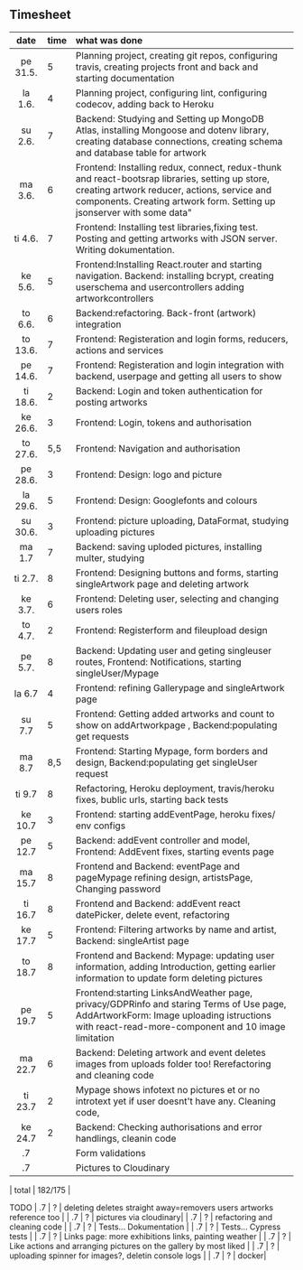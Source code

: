 ## Timesheet

| date  | time | what was done  |
| :----:|:-----| :-----|
| pe 31.5. | 5    | Planning project, creating git repos, configuring travis, creating projects front and back and starting documentation 
| la 1.6.  | 4    | Planning project, configuring lint, configuring codecov, adding back to Heroku |
| su 2.6.  | 7    | Backend: Studying and Setting up MongoDB Atlas, installing Mongoose and dotenv library, creating database connections, creating schema and database table for artwork |
| ma 3.6.  | 6    | Frontend: Installing redux, connect, redux-thunk and react-bootsrap libraries, setting up store, creating artwork reducer, actions, service and components. Creating artwork form. Setting up jsonserver with some data" |
| ti 4.6.  | 7    | Frontend: Installing test libraries,fixing test. Posting and getting artworks with JSON server. Writing dokumentation.|
| ke 5.6.  | 5    | Frontend:Installing React.router and starting navigation. Backend: installing bcrypt, creating userschema and usercontrollers adding artworkcontrollers|
| to 6.6.  | 6    | Backend:refactoring. Back-front (artwork) integration |
| to 13.6. | 7    | Frontend: Registeration and login forms, reducers, actions and services|
| pe 14.6. | 7    | Frontend: Registeration and login integration with backend, userpage and getting all users to show |
| ti 18.6. | 2    | Backend: Login and token authentication for posting artworks |
| ke 26.6. | 3    | Frontend: Login, tokens and authorisation |
| to 27.6. | 5,5  | Frontend: Navigation and authorisation |
| pe 28.6. | 3    | Frontend: Design: logo and picture |
| la 29.6. | 5    | Frontend: Design: Googlefonts and colours |
| su 30.6. | 3    | Frontend: picture uploading, DataFormat, studying uploading pictures |
| ma 1.7   | 7    | Backend: saving uploded pictures, installing multer, studying |
| ti 2.7.  | 8    | Frontend: Designing buttons and forms, starting singleArtwork page and deleting artwork |
| ke 3.7.  | 6    | Frontend: Deleting user, selecting and changing users roles |
| to 4.7.  | 2    | Frontend: Registerform and fileupload design |
| pe 5.7.  | 8    | Backend: Updating user and geting singleuser routes, Frontend: Notifications, starting singleUser/Mypage |
| la 6.7   | 4    | Frontend: refining Gallerypage and singleArtwork page |
| su 7.7   | 5    | Frontend: Getting added artworks and count to show on addArtworkpage , Backend:populating get requests |
| ma 8.7   | 8,5  | Frontend: Starting Mypage, form borders and design, Backend:populating get singleUser request |
| ti 9.7   | 8    | Refactoring, Heroku deployment, travis/heroku fixes,  bublic urls, starting back tests|
| ke 10.7  | 3    | Frontend: starting addEventPage, heroku fixes/ env configs |
| pe 12.7  | 5    | Backend: addEvent controller and model, Frontend: AddEvent fixes,  starting events page
| ma 15.7  | 8    | Frontend and Backend: eventPage and pageMypage refining design, artistsPage, Changing password | 
| ti 16.7  | 8    | Frontend and Backend: addEvent react datePicker, delete event, refactoring | 
| ke 17.7  | 5    | Frontend: Filtering artworks by name and artist,  Backend: singleArtist page |
| to 18.7  |  8   | Frontend and Backend: Mypage: updating user information, adding Introduction, getting earlier information to update form deleting pictures |
| pe 19.7  | 5    | Frontend:starting LinksAndWeather page, privacy/GDPRinfo and staring Terms of Use page, AddArtworkForm: Image uploading istructions with react-read-more-component and 10 image limitation |
| ma 22.7  |  6   | Backend: Deleting artwork and event deletes images from uploads folder too! Rerefactoring and cleaning code |
| ti 23.7  |  2   | Mypage shows infotext no pictures et or no introtext yet if user doesnt't have any.  Cleaning code, |
| ke 24.7  |  2   | Backend: Checking authorisations and error handlings, cleanin code |
|.7  |     | Form validations |
|.7  |     | Pictures to Cloudinary |


| total |  182/175  |  



 TODO
  |  .7  |  ?    | deleting deletes straight away=removers users artworks reference too |
 |  .7  |  ?    | pictures via cloudinary|
|  .7  |  ?    |  refactoring and cleaning code |
|   .7  |  ?    | Tests... Dokumentation |
|   .7  |  ?    | Tests... Cypress tests |
|  .7  |  ?    | Links page: more exhibitions links, painting weather  | 
|  .7  |  ?    | Like actions and arranging pictures on the gallery by most liked | 
|  .7  |  ?    | uploading spinner for images?, deletin console logs | 
|  .7  |  ?    | docker| 





 
